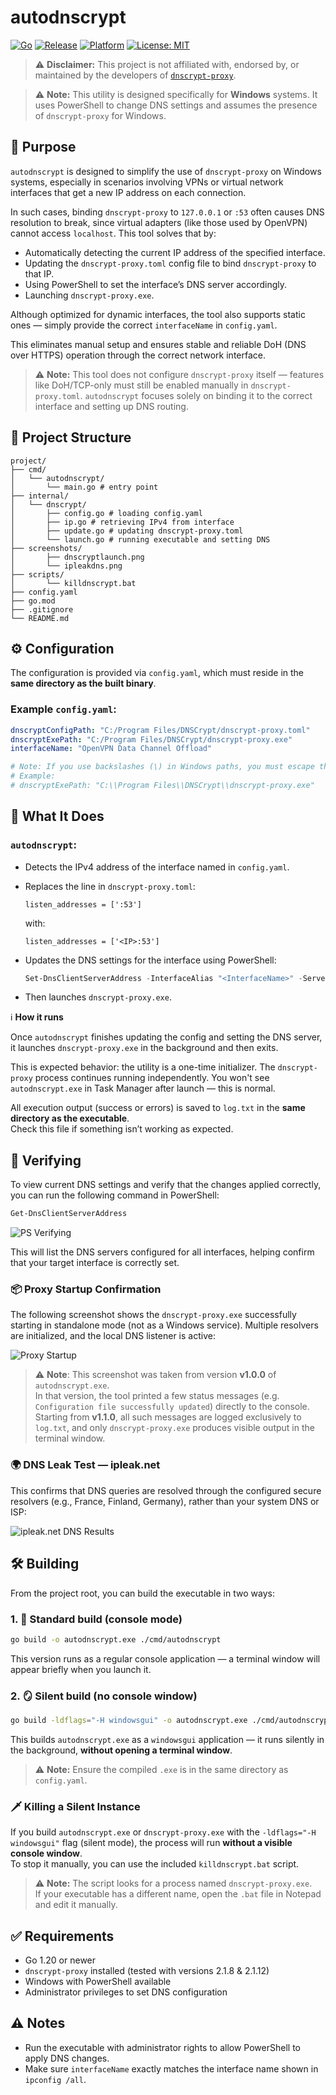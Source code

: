 # autodnscrypt

[![Go](https://img.shields.io/badge/Go-1.20%2B-007acc?style=for-the-badge)](https://go.dev)
[![Release](https://img.shields.io/github/release/mascotmascot1/autodnscrypt.svg?label=Release&color=007acc&style=for-the-badge)](https://github.com/mascotmascot1/autodnscrypt/releases/latest)
[![Platform](https://img.shields.io/badge/Platform-Windows-007acc?style=for-the-badge)](https://github.com/mascotmascot1/autodnscrypt)
[![License: MIT](https://img.shields.io/badge/License-MIT-007acc?style=for-the-badge)](https://opensource.org/licenses/MIT)


> ⚠️ **Disclaimer:** This project is not affiliated with, endorsed by, or maintained by the developers of [`dnscrypt-proxy`](https://github.com/DNSCrypt/dnscrypt-proxy).  

> ⚠️ **Note:** This utility is designed specifically for **Windows** systems. It uses PowerShell to change DNS settings and assumes the presence of `dnscrypt-proxy` for Windows.

## 🧭 Purpose

`autodnscrypt` is designed to simplify the use of `dnscrypt-proxy` on Windows systems, especially in scenarios involving VPNs or virtual network interfaces that get a new IP address on each connection.

In such cases, binding `dnscrypt-proxy` to `127.0.0.1` or `:53` often causes DNS resolution to break, since virtual adapters (like those used by OpenVPN) cannot access `localhost`. This tool solves that by:

- Automatically detecting the current IP address of the specified interface.
- Updating the `dnscrypt-proxy.toml` config file to bind `dnscrypt-proxy` to that IP.
- Using PowerShell to set the interface’s DNS server accordingly.
- Launching `dnscrypt-proxy.exe`.

Although optimized for dynamic interfaces, the tool also supports static ones — simply provide the correct `interfaceName` in `config.yaml`.

This eliminates manual setup and ensures stable and reliable DoH (DNS over HTTPS) operation through the correct network interface.

> ⚠️ **Note:** This tool does not configure `dnscrypt-proxy` itself — features like DoH/TCP-only must still be enabled manually in `dnscrypt-proxy.toml`. `autodnscrypt` focuses solely on binding it to the correct interface and setting up DNS routing.

## 📂 Project Structure

```
project/
├── cmd/
│   └── autodnscrypt/
│       └── main.go # entry point
├── internal/
│   └── dnscrypt/
│       ├── config.go # loading config.yaml  
│       ├── ip.go # retrieving IPv4 from interface          
│       ├── update.go # updating dnscrypt-proxy.toml       
│       └── launch.go # running executable and setting DNS 
├── screenshots/
│       ├── dnscryptlaunch.png
│       └── ipleakdns.png
├── scripts/
│       └── killdnscrypt.bat
├── config.yaml
├── go.mod
├── .gitignore
└── README.md
```

## ⚙️ Configuration

The configuration is provided via `config.yaml`, which must reside in the **same directory as the built binary**.

### Example `config.yaml`:

```yaml
dnscryptConfigPath: "C:/Program Files/DNSCrypt/dnscrypt-proxy.toml"
dnscryptExePath: "C:/Program Files/DNSCrypt/dnscrypt-proxy.exe"
interfaceName: "OpenVPN Data Channel Offload"

# Note: If you use backslashes (\) in Windows paths, you must escape them.
# Example:
# dnscryptExePath: "C:\\Program Files\\DNSCrypt\\dnscrypt-proxy.exe"
```

## 🚀 What It Does

### `autodnscrypt`:

- Detects the IPv4 address of the interface named in `config.yaml`.
- Replaces the line in `dnscrypt-proxy.toml`:
  ```
  listen_addresses = [':53']
  ```

  with:
  ```
  listen_addresses = ['<IP>:53']
  ```

- Updates the DNS settings for the interface using PowerShell:
  ```powershell
  Set-DnsClientServerAddress -InterfaceAlias "<InterfaceName>" -ServerAddresses <IP>
  ```

- Then launches `dnscrypt-proxy.exe`.

ℹ️ **How it runs**

Once `autodnscrypt` finishes updating the config and setting the DNS server, it launches `dnscrypt-proxy.exe` in the background and then exits.

This is expected behavior: the utility is a one-time initializer. The `dnscrypt-proxy` process continues running independently. You won't see `autodnscrypt.exe` in Task Manager after launch — this is normal.

All execution output (success or errors) is saved to `log.txt` in the **same directory as the executable**.  
Check this file if something isn’t working as expected.

## 🧪 Verifying

To view current DNS settings and verify that the changes applied correctly, you can run the following command in PowerShell:

```powershell
Get-DnsClientServerAddress
```
![PS Verifying](screenshots/psverifying.png)

This will list the DNS servers configured for all interfaces, helping confirm that your target interface is correctly set.

### 📦 Proxy Startup Confirmation

The following screenshot shows the `dnscrypt-proxy.exe` successfully starting in standalone mode (not as a Windows service). Multiple resolvers are initialized, and the local DNS listener is active:

![Proxy Startup](screenshots/dnscryptlaunch.png)

> ⚠️ **Note**: This screenshot was taken from version **v1.0.0** of `autodnscrypt.exe`.  
> In that version, the tool printed a few status messages (e.g. `Configuration file successfully updated`) directly to the console.  
> Starting from **v1.1.0**, all such messages are logged exclusively to `log.txt`, and only `dnscrypt-proxy.exe` produces visible output in the terminal window.


### 🌍 DNS Leak Test — ipleak.net

This confirms that DNS queries are resolved through the configured secure resolvers (e.g., France, Finland, Germany), rather than your system DNS or ISP:

![ipleak.net DNS Results](screenshots/ipleakdns.png)

## 🛠️ Building

From the project root, you can build the executable in two ways:

### 1. 🧱 Standard build (console mode)

```bash
go build -o autodnscrypt.exe ./cmd/autodnscrypt
```

This version runs as a regular console application — a terminal window will appear briefly when you launch it.

### 2. 🪞 Silent build (no console window)

```bash
go build -ldflags="-H windowsgui" -o autodnscrypt.exe ./cmd/autodnscrypt
```

This builds `autodnscrypt.exe` as a `windowsgui` application — it runs silently in the background, **without opening a terminal window**.

> ⚠️ **Note:** Ensure the compiled `.exe` is in the same directory as `config.yaml`.

### 🗡️ Killing a Silent Instance

If you build `autodnscrypt.exe` or `dnscrypt-proxy.exe` with the `-ldflags="-H windowsgui"` flag (silent mode), the process will run **without a visible console window**.  
To stop it manually, you can use the included `killdnscrypt.bat` script.

> ⚠️ **Note:** The script looks for a process named `dnscrypt-proxy.exe`.  
> If your executable has a different name, open the `.bat` file in Notepad and edit it manually.

## ✅ Requirements

- Go 1.20 or newer  
- `dnscrypt-proxy` installed (tested with versions 2.1.8 & 2.1.12)  
- Windows with PowerShell available  
- Administrator privileges to set DNS configuration

## ⚠️ Notes

- Run the executable with administrator rights to allow PowerShell to apply DNS changes.
- Make sure `interfaceName` exactly matches the interface name shown in `ipconfig /all`.
